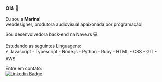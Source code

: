 <!--
**marinaisabels/marinaisabels** is a ✨ _special_ ✨ repository because its `README.md` (this file) appears on your GitHub profile.

Here are some ideas to get you started:

- 🔭 I’m currently working on ...
- 🌱 I’m currently learning ...
- 👯 I’m looking to collaborate on ...
- 🤔 I’m looking for help with ...
- 💬 Ask me about ...
- 📫 
- 😄 Pronouns: ...

-->
### Olá 👋
Eu sou a <b>Marina</b>! <br/>
webdesigner, produtora audiovisual apaixonada por programação! 

Sou desenvolvedora back-end na Nave.rs 💻

 Estudando as seguintes Linguagens:<br/>
⚡ Javascript - Typescript - Node.js - Python - Ruby - HTML - CSS - GIT - AWS

Entre em contato: <br/>
[![Linkedin Badge](https://img.shields.io/badge/-LinkedIn-blue?style=flat-square&logo=Linkedin&logoColor=white&link=https://www.linkedin.com/in/marinaisabel/)](https://www.linkedin.com/in/marinaisabel/)


